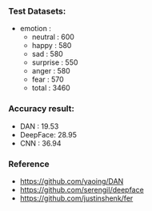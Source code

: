 ### Test Datasets:
- emotion :
    - neutral : 600
    - happy : 580 
    - sad : 580 
    - surprise :  550
    - anger : 580
    - fear : 570
    - total : 3460  

### Accuracy result:
- DAN : 19.53
- DeepFace: 28.95
- CNN : 36.94

### Reference
- https://github.com/yaoing/DAN
- https://github.com/serengil/deepface
- https://github.com/justinshenk/fer